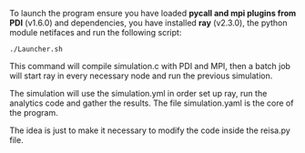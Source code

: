 To launch the program ensure you have loaded **pycall and mpi plugins from PDI** (v1.6.0) and dependencies, you have installed **ray** (v2.3.0), the python module netifaces and run the following script:

 `./Launcher.sh`

 This command will compile simulation.c with PDI and MPI, then a batch job will start ray in every necessary node and run the previous simulation.

 The simulation will use the simulation.yml in order set up ray, run the analytics code and gather the results. The file simulation.yaml is the core of the program.

 The idea is just to make it necessary to modify the code inside the reisa.py file.